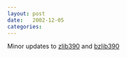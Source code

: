 ```yaml
---
layout: post
date:   2002-12-05
categories:
---
```

Minor updates to <a href="asm/zlib390/">zlib390</a> and <a href="asm/bzlib390">bzlib390</a>
